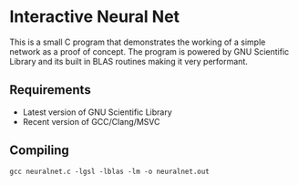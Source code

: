 # Interactive Neural Net

This is a small C program that demonstrates the working of a simple network as a proof of concept. The program is powered by GNU Scientific Library and its built in BLAS routines making it very performant.


## Requirements

* Latest version of GNU Scientific Library
* Recent version of GCC/Clang/MSVC

## Compiling

``` gcc neuralnet.c -lgsl -lblas -lm -o neuralnet.out ```
